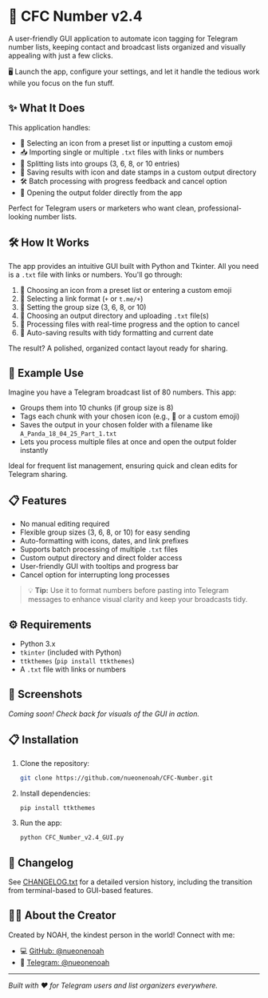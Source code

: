# 🧩 CFC Number v2.4

A user-friendly GUI application to automate icon tagging for Telegram number lists, keeping contact and broadcast lists organized and visually appealing with just a few clicks.

🖥️ Launch the app, configure your settings, and let it handle the tedious work while you focus on the fun stuff.

## ✨ What It Does
This application handles:
- 🔢 Selecting an icon from a preset list or inputting a custom emoji
- 📥 Importing single or multiple `.txt` files with links or numbers
- 🍰 Splitting lists into groups (3, 6, 8, or 10 entries)
- 📆 Saving results with icon and date stamps in a custom output directory
- 🛠️ Batch processing with progress feedback and cancel option
- 📂 Opening the output folder directly from the app

Perfect for Telegram users or marketers who want clean, professional-looking number lists.

## 🛠️ How It Works
The app provides an intuitive GUI built with Python and Tkinter. All you need is a `.txt` file with links or numbers. You'll go through:
1. 👀 Choosing an icon from a preset list or entering a custom emoji
2. 🔗 Selecting a link format (`+` or `t.me/+`)
3. 🧮 Setting the group size (3, 6, 8, or 10)
4. 📂 Choosing an output directory and uploading `.txt` file(s)
5. 🚀 Processing files with real-time progress and the option to cancel
6. 💾 Auto-saving results with tidy formatting and current date

The result? A polished, organized contact layout ready for sharing.

## 🧰 Example Use
Imagine you have a Telegram broadcast list of 80 numbers. This app:
- Groups them into 10 chunks (if group size is 8)
- Tags each chunk with your chosen icon (e.g., 🐼 or a custom emoji)
- Saves the output in your chosen folder with a filename like `A_Panda_18_04_25_Part_1.txt`
- Lets you process multiple files at once and open the output folder instantly

Ideal for frequent list management, ensuring quick and clean edits for Telegram sharing.

## 📋 Features
- No manual editing required
- Flexible group sizes (3, 6, 8, or 10) for easy sending
- Auto-formatting with icons, dates, and link prefixes
- Supports batch processing of multiple `.txt` files
- Custom output directory and direct folder access
- User-friendly GUI with tooltips and progress bar
- Cancel option for interrupting long processes

> 💡 **Tip:** Use it to format numbers before pasting into Telegram messages to enhance visual clarity and keep your broadcasts tidy.

## ⚙️ Requirements
- Python 3.x
- `tkinter` (included with Python)
- `ttkthemes` (`pip install ttkthemes`)
- A `.txt` file with links or numbers

## 📸 Screenshots
*Coming soon! Check back for visuals of the GUI in action.*

## 📋 Installation
1. Clone the repository:
   ```bash
   git clone https://github.com/nueonenoah/CFC-Number.git
   ```
2. Install dependencies:
   ```bash
   pip install ttkthemes
   ```
3. Run the app:
   ```bash
   python CFC_Number_v2.4_GUI.py
   ```

## 📜 Changelog
See [CHANGELOG.txt](CHANGELOG.txt) for a detailed version history, including the transition from terminal-based to GUI-based features.

## 👨‍💻 About the Creator
Created by NOAH, the kindest person in the world! Connect with me:
- 💻 [GitHub: @nueonenoah](https://github.com/nueonenoah)
- 📱 [Telegram: @nueonenoah](https://t.me/nueonenoah)

---

*Built with ❤️ for Telegram users and list organizers everywhere.*
